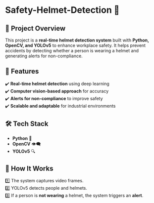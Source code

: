 # Safety-Helmet-Detection 🦺 

## 📌 Project Overview  
This project is a **real-time helmet detection system** built with **Python, OpenCV, and YOLOv5** to enhance workplace safety. It helps prevent accidents by detecting whether a person is wearing a helmet and generating alerts for non-compliance.  

## 🚀 Features  
✔️ **Real-time helmet detection** using deep learning  
✔️ **Computer vision-based approach** for accuracy  
✔️ **Alerts for non-compliance** to improve safety  
✔️ **Scalable and adaptable** for industrial environments  

## 🛠️ Tech Stack  
- **Python** 🐍  
- **OpenCV** 👁️‍🗨️  
- **YOLOv5** 🔍  

## 🎯 How It Works  
1️⃣ The system captures video frames.  
2️⃣ YOLOv5 detects people and helmets.  
3️⃣ If a person is **not wearing** a helmet, the system triggers an **alert**.  
